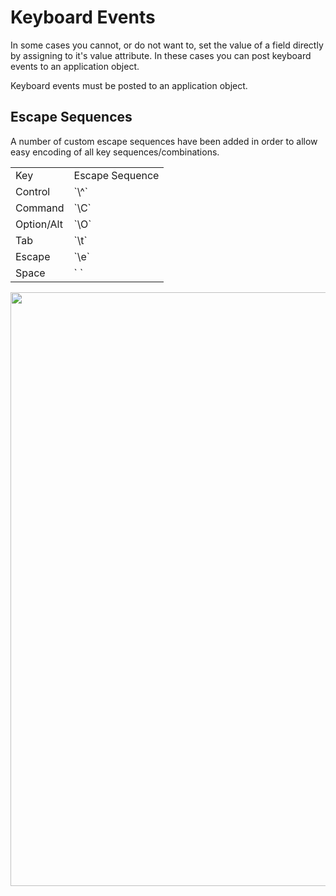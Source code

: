 Keyboard Events
===============

In some cases you cannot, or do not want to,  set the value of a field
directly by assigning to it's value attribute. In these cases you can
post keyboard events to an application object.

Keyboard events must be posted to an application object.

Escape Sequences
----------------

A number of custom escape sequences have been added in order to allow easy
encoding of all key sequences/combinations.

<table style="1px solid black">
<tr><td>Key</td><td>Escape Sequence</td></tr>
<tr><td>Control</td><td>`\^`</td></tr>
<tr><td>Command</td><td>`\C`</td></tr>
<tr><td>Option/Alt</td><td>`\O`</td></tr>
<tr><td>Tab</td><td>`\t`</td></tr>
<tr><td>Escape</td><td>`\e`</td></tr>
<tr><td>Space</td><td>` `</td></tr>
</table>

<a href="images/imtx-virtual-keycodes.png">
<img style="heigh: 500px; width: 950px" src="/docs/file/docs/images/imtx-virtual-keycodes.png" />
</a>

